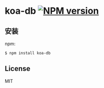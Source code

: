 # koa-db [![NPM version](https://badge.fury.io/js/koa-db.png)](http://badge.fury.io/js/koa-db)



## 安装

npm:
```
$ npm install koa-db
```

## License

MIT